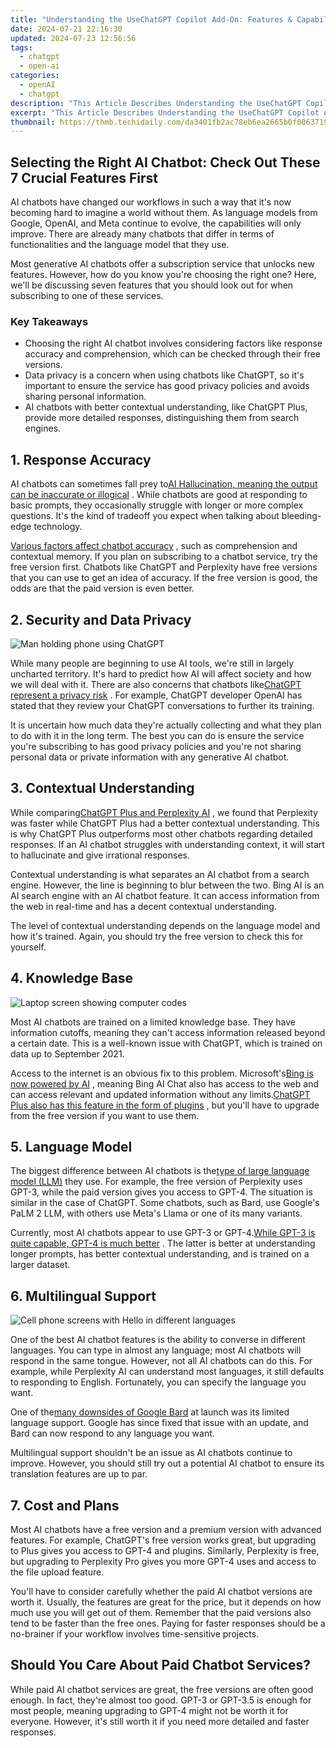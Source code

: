 ```yaml
---
title: "Understanding the UseChatGPT Copilot Add-On: Features & Capabilities"
date: 2024-07-21 22:16:30
updated: 2024-07-23 12:56:56
tags:
  - chatgpt
  - open-ai
categories:
  - openAI
  - chatgpt
description: "This Article Describes Understanding the UseChatGPT Copilot Add-On: Features & Capabilities"
excerpt: "This Article Describes Understanding the UseChatGPT Copilot Add-On: Features & Capabilities"
thumbnail: https://thmb.techidaily.com/da3401fb2ac78eb6ea2665b0f0063719a28f111af87b9a39c4fbeb83cdcf06b8.jpg
---
```


## Selecting the Right AI Chatbot: Check Out These 7 Crucial Features First

 AI chatbots have changed our workflows in such a way that it's now becoming hard to imagine a world without them. As language models from Google, OpenAI, and Meta continue to evolve, the capabilities will only improve. There are already many chatbots that differ in terms of functionalities and the language model that they use.

 Most generative AI chatbots offer a subscription service that unlocks new features. However, how do you know you're choosing the right one? Here, we'll be discussing seven features that you should look out for when subscribing to one of these services.

### Key Takeaways

* Choosing the right AI chatbot involves considering factors like response accuracy and comprehension, which can be checked through their free versions.
* Data privacy is a concern when using chatbots like ChatGPT, so it's important to ensure the service has good privacy policies and avoids sharing personal information.
* AI chatbots with better contextual understanding, like ChatGPT Plus, provide more detailed responses, distinguishing them from search engines.

## 1\. Response Accuracy

 AI chatbots can sometimes fall prey to[AI Hallucination, meaning the output can be inaccurate or illogical](https://www.makeuseof.com/what-is-ai-hallucination-and-how-do-you-spot-it/) . While chatbots are good at responding to basic prompts, they occasionally struggle with longer or more complex questions. It's the kind of tradeoff you expect when talking about bleeding-edge technology.

[Various factors affect chatbot accuracy](https://www.makeuseof.com/test-factors-ai-chatbots-accuracy/) , such as comprehension and contextual memory. If you plan on subscribing to a chatbot service, try the free version first. Chatbots like ChatGPT and Perplexity have free versions that you can use to get an idea of accuracy. If the free version is good, the odds are that the paid version is even better.

## 2\. Security and Data Privacy

![Man holding phone using ChatGPT](https://static1.makeuseofimages.com/wordpress/wp-content/uploads/2023/08/man-holding-phone-using-chatgpt.jpg)

 While many people are beginning to use AI tools, we're still in largely uncharted territory. It's hard to predict how AI will affect society and how we will deal with it. There are also concerns that chatbots like[ChatGPT represent a privacy risk](https://www.makeuseof.com/chatgpt-privacy-risk/) . For example, ChatGPT developer OpenAI has stated that they review your ChatGPT conversations to further its training.

 It is uncertain how much data they're actually collecting and what they plan to do with it in the long term. The best you can do is ensure the service you're subscribing to has good privacy policies and you're not sharing personal data or private information with any generative AI chatbot.

## 3\. Contextual Understanding

 While comparing[ChatGPT Plus and Perplexity AI](https://www.makeuseof.com/chatgpt-plus-vs-perplexity-which-is-best/) , we found that Perplexity was faster while ChatGPT Plus had a better contextual understanding. This is why ChatGPT Plus outperforms most other chatbots regarding detailed responses. If an AI chatbot struggles with understanding context, it will start to hallucinate and give irrational responses.

 Contextual understanding is what separates an AI chatbot from a search engine. However, the line is beginning to blur between the two. Bing AI is an AI search engine with an AI chatbot feature. It can access information from the web in real-time and has a decent contextual understanding.

 The level of contextual understanding depends on the language model and how it's trained. Again, you should try the free version to check this for yourself.

## 4\. Knowledge Base

![Laptop screen showing computer codes](https://static1.makeuseofimages.com/wordpress/wp-content/uploads/2023/08/laptop-screen-showing-computer-codes.jpg)

 Most AI chatbots are trained on a limited knowledge base. They have information cutoffs, meaning they can't access information released beyond a certain date. This is a well-known issue with ChatGPT, which is trained on data up to September 2021.

 Access to the internet is an obvious fix to this problem. Microsoft's[Bing is now powered by AI](https://www.makeuseof.com/more-likely-to-use-bing-now-powered-by-ai/) , meaning Bing AI Chat also has access to the web and can access relevant and updated information without any limits.[ChatGPT Plus also has this feature in the form of plugins](https://www.makeuseof.com/how-install-and-use-chatgpt-plugins/) , but you'll have to upgrade from the free version if you want to use them.

## 5\. Language Model

 The biggest difference between AI chatbots is the[type of large language model (LLM)](https://www.makeuseof.com/what-are-large-langauge-models-how-do-they-work/) they use. For example, the free version of Perplexity uses GPT-3, while the paid version gives you access to GPT-4\. The situation is similar in the case of ChatGPT. Some chatbots, such as Bard, use Google's PaLM 2 LLM, with others use Meta's Llama or one of its many variants.

 Currently, most AI chatbots appear to use GPT-3 or GPT-4.[While GPT-3 is quite capable, GPT-4 is much better](https://www.makeuseof.com/gpt-4-vs-gpt-35-differences-explained) . The latter is better at understanding longer prompts, has better contextual understanding, and is trained on a larger dataset.

## 6\. Multilingual Support

![Cell phone screens with Hello in different languages](https://static1.makeuseofimages.com/wordpress/wp-content/uploads/2023/08/cell-phone-screens-with-hello-in-different-languages.jpg)

 One of the best AI chatbot features is the ability to converse in different languages. You can type in almost any language; most AI chatbots will respond in the same tongue. However, not all AI chatbots can do this. For example, while Perplexity AI can understand most languages, it still defaults to responding to English. Fortunately, you can specify the language you want.

 One of the[many downsides of Google Bard](https://www.makeuseof.com/google-bard-cons/) at launch was its limited language support. Google has since fixed that issue with an update, and Bard can now respond to any language you want.

 Multilingual support shouldn't be an issue as AI chatbots continue to improve. However, you should still try out a potential AI chatbot to ensure its translation features are up to par.

## 7\. Cost and Plans

 Most AI chatbots have a free version and a premium version with advanced features. For example, ChatGPT's free version works great, but upgrading to Plus gives you access to GPT-4 and plugins. Similarly, Perplexity is free, but upgrading to Perplexity Pro gives you more GPT-4 uses and access to the file upload feature.

 You'll have to consider carefully whether the paid AI chatbot versions are worth it. Usually, the features are great for the price, but it depends on how much use you will get out of them. Remember that the paid versions also tend to be faster than the free ones. Paying for faster responses should be a no-brainer if your workflow involves time-sensitive projects.

## Should You Care About Paid Chatbot Services?

 While paid AI chatbot services are great, the free versions are often good enough. In fact, they're almost too good. GPT-3 or GPT-3.5 is enough for most people, meaning upgrading to GPT-4 might not be worth it for everyone. However, it's still worth it if you need more detailed and faster responses.


<ins class="adsbygoogle"
     style="display:block"
     data-ad-format="autorelaxed"
     data-ad-client="ca-pub-7571918770474297"
     data-ad-slot="1223367746"></ins>



<ins class="adsbygoogle"
     style="display:block"
     data-ad-client="ca-pub-7571918770474297"
     data-ad-slot="8358498916"
     data-ad-format="auto"
     data-full-width-responsive="true"></ins>
